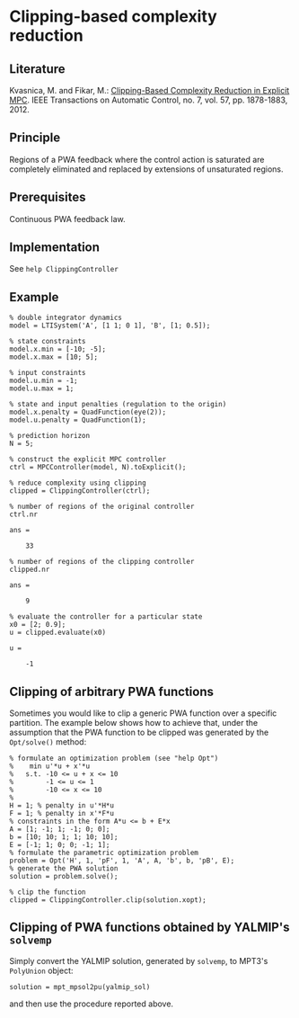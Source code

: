 # Clipping-based complexity reduction

## Literature

Kvasnica, M. and Fikar, M.: [Clipping-Based Complexity Reduction in Explicit MPC](http://ieeexplore.ieee.org/xpl/articleDetails.jsp?arnumber=6099563). IEEE Transactions on Automatic Control, no. 7, vol. 57, pp. 1878-1883, 2012.

## Principle

Regions of a PWA feedback where the control action is saturated are completely eliminated and replaced by extensions of unsaturated regions.

## Prerequisites

Continuous PWA feedback law.

## Implementation

See `help ClippingController`

## Example

    % double integrator dynamics
    model = LTISystem('A', [1 1; 0 1], 'B', [1; 0.5]);
    
    % state constraints
    model.x.min = [-10; -5];
    model.x.max = [10; 5];
    
    % input constraints
    model.u.min = -1;
    model.u.max = 1;
    
    % state and input penalties (regulation to the origin)
    model.x.penalty = QuadFunction(eye(2));
    model.u.penalty = QuadFunction(1);
    
    % prediction horizon
    N = 5;
    
    % construct the explicit MPC controller
    ctrl = MPCController(model, N).toExplicit();
    
    % reduce complexity using clipping
    clipped = ClippingController(ctrl);
    
    % number of regions of the original controller
    ctrl.nr
    
    ans =
    
        33
        
    % number of regions of the clipping controller
    clipped.nr
    
    ans =
    
        9
        
    % evaluate the controller for a particular state
    x0 = [2; 0.9];
    u = clipped.evaluate(x0)
    
    u =
    
        -1

## Clipping of arbitrary PWA functions

Sometimes you would like to clip a generic PWA function over a specific partition. The example below shows how to achieve that, under the assumption that the PWA function to be clipped was generated by the `Opt/solve()` method:

    % formulate an optimization problem (see "help Opt")
    %    min u'*u + x'*u
    %   s.t. -10 <= u + x <= 10
    %        -1 <= u <= 1
    %        -10 <= x <= 10
    %
    H = 1; % penalty in u'*H*u
    F = 1; % penalty in x'*F*u
    % constraints in the form A*u <= b + E*x
    A = [1; -1; 1; -1; 0; 0];
    b = [10; 10; 1; 1; 10; 10];
    E = [-1; 1; 0; 0; -1; 1];
    % formulate the parametric optimization problem
    problem = Opt('H', 1, 'pF', 1, 'A', A, 'b', b, 'pB', E);
    % generate the PWA solution
    solution = problem.solve();
    
    % clip the function
    clipped = ClippingController.clip(solution.xopt);

## Clipping of PWA functions obtained by YALMIP's `solvemp`

Simply convert the YALMIP solution, generated by `solvemp`, to MPT3's `PolyUnion` object:

    solution = mpt_mpsol2pu(yalmip_sol)

and then use the procedure reported above.